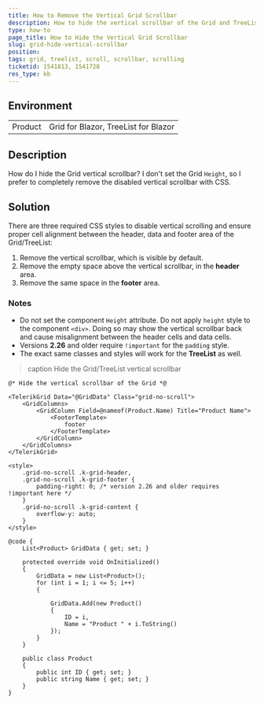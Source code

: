 ```yaml
---
title: How to Remove the Vertical Grid Scrollbar
description: How to hide the vertical scrollbar of the Grid and TreeList with CSS, if scrolling is not used.
type: how-to
page_title: How to Hide the Vertical Grid Scrollbar
slug: grid-hide-vertical-scrollbar
position: 
tags: grid, treelist, scroll, scrollbar, scrolling
ticketid: 1541813, 1541728
res_type: kb
---
```


## Environment
<table>
	<tbody>
		<tr>
			<td>Product</td>
			<td>Grid for Blazor, TreeList for Blazor</td>
		</tr>
	</tbody>
</table>


## Description

How do I hide the Grid vertical scrollbar? I don't set the Grid `Height`, so I prefer to completely remove the disabled vertical scrollbar with CSS.

## Solution

There are three required CSS styles to disable vertical scrolling and ensure proper cell alignment between the header, data and footer area of the Grid/TreeList:

1. Remove the vertical scrollbar, which is visible by default.
1. Remove the empty space above the vertical scrollbar, in the **header** area.
1. Remove the same space in the **footer** area.

### Notes

* Do not set the component `Height` attribute. Do not apply `height` style to the component `<div>`. Doing so may show the vertical scrollbar back and cause misalignment between the header cells and data cells.
* Versions **2.26** and older require `!important` for the `padding` style.
* The exact same classes and styles will work for the **TreeList** as well.

>caption Hide the Grid/TreeList vertical scrollbar

````CSHTML
@* Hide the vertical scrollbar of the Grid *@

<TelerikGrid Data="@GridData" Class="grid-no-scroll">
    <GridColumns>
        <GridColumn Field=@nameof(Product.Name) Title="Product Name">
            <FooterTemplate>
                footer
            </FooterTemplate>
        </GridColumn>
    </GridColumns>
</TelerikGrid>

<style>
    .grid-no-scroll .k-grid-header,
    .grid-no-scroll .k-grid-footer {
        padding-right: 0; /* version 2.26 and older requires !important here */
    }
    .grid-no-scroll .k-grid-content {
        overflow-y: auto;
    }
</style>

@code {
    List<Product> GridData { get; set; }

    protected override void OnInitialized()
    {
        GridData = new List<Product>();
        for (int i = 1; i <= 5; i++)
        {

            GridData.Add(new Product()
            {
                ID = i,
                Name = "Product " + i.ToString()
            });
        }
    }

    public class Product
    {
        public int ID { get; set; }
        public string Name { get; set; }
    }
}
````